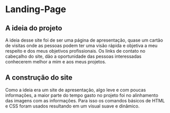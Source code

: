 <h1>Landing-Page</h1>

<h2> A ideia do projeto</h2>

A ideia desse site foi de ser uma página de apresentação, quase um cartão de visitas
onde as pessoas podem ter uma visão rápida e objetiva a meu respeito e dos meus objetivos profissionais.
Os links de contato no cabeçalho do site, dão a oportunidade das pessoas interessadas conhecerem melhor
a mim e aos meus projetos.


<h2>A construção do site</h2>

Como a ideia era um site de apresentação, algo leve e com poucas informações, a maior parte do tempo
gasto no projeto foi no alinhamento das imagens com as informações. Para isso os comandos básicos de HTML e CSS foram usados resultando 
em um visual suave  e dinâmico.
